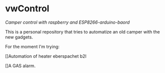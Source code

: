 # vwControl
*Camper control with raspberry and ESP8266-arduino-baord*

This is a personal repository that tries to automatize an old camper with the new gadgets.

For the moment I'm trying:

[]Automation of heater eberspachet b2l

[]A GAS alarm.
